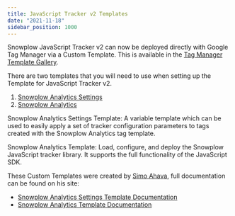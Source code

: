 ```yaml
---
title: JavaScript Tracker v2 Templates 
date: "2021-11-18"
sidebar_position: 1000
---
```


Snowplow JavaScript Tracker v2 can now be deployed directly with Google Tag Manager via a Custom Template. This is available in the [Tag Manager Template Gallery](https://tagmanager.google.com/gallery/#/owners/snowplow/templates/snowplow-gtm-custom-template).

There are two templates that you will need to use when setting up the Template for JavaScript Tracker v2.

1. [Snowplow Analytics Settings](https://tagmanager.google.com/gallery/#/owners/snowplow/templates/snowplow-gtm-custom-template-settings)
2. [Snowplow Analytics](https://tagmanager.google.com/gallery/#/owners/snowplow/templates/snowplow-gtm-custom-template)

Snowplow Analytics Settings Template: A variable template which can be used to easily apply a set of tracker configuration parameters to tags created with the Snowplow Analytics tag template.

Snowplow Analytics Template: Load, configure, and deploy the Snowplow JavaScript tracker library. It supports the full functionality of the JavaScript SDK.

These Custom Templates were created by [Simo Ahava](https://www.simoahava.com/), full documentation can be found on his site:

- [Snowplow Analytics Settings Template Documentation](https://www.simoahava.com/custom-templates/snowplow-analytics-settings/)
- [Snowplow Analytics Template Documentation](https://www.simoahava.com/custom-templates/snowplow-analytics/)
